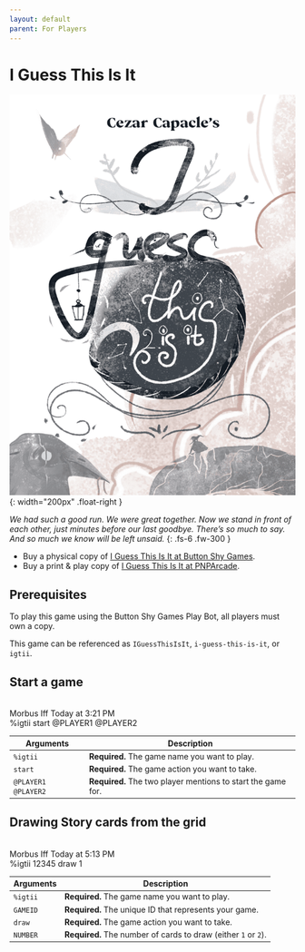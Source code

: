 ```yaml
---
layout: default
parent: For Players
---
```


# I Guess This Is It

![I Guess This Is It cover](../assets/i-guess-this-is-it--cover.png){: width="200px" .float-right }

_We had such a good run. We were great together. Now we stand in front of each
other, just minutes before our last goodbye. There’s so much to say. And so
much we know will be left unsaid._
{: .fs-6 .fw-300 }

* Buy a physical copy of [I Guess This Is It at Button Shy Games](https://buttonshygames.com/products/i-guess-this-is-it-1).
* Buy a print & play copy of [I Guess This Is It at PNPArcade](https://www.pnparcade.com/products/i-guess-this-is-it).

## Prerequisites 

To play this game using the Button Shy Games Play Bot, all players must own a copy.

This game can be referenced as `IGuessThisIsIt`, `i-guess-this-is-it`, or `igtii`.

## Start a game

<div class="discord-messages">
  <div class="discord-message">
    <div class="discord-message-content">
      <div class="discord-author-avatar">
        <img src="https://cdn.discordapp.com/avatars/210832949904408577/de284c63bedc8a161782e959288bda2b.png" alt="">
      </div>
      <div class="discord-message-body">
        <div class="discord-message-author">
          <span class="discord-author-info"><span class="discord-author-username">Morbus Iff</span></span>
          <span class="discord-message-timestamp">Today at 3:21 PM</span>
        </div>
        <div class="discord-message-text">
          %igtii start <span class="discord-mention">@PLAYER1</span> <span class="discord-mention">@PLAYER2</span>
        </div>
      </div>
    </div>
  </div>
</div>

| Arguments           | Description                                                  |
|---------------------|--------------------------------------------------------------|
| `%igtii`            | **Required.** The game name you want to play.                |
| `start`             | **Required.** The game action you want to take.              |
| `@PLAYER1 @PLAYER2` | **Required.** The two player mentions to start the game for. |

## Drawing Story cards from the grid

<div class="discord-messages">
  <div class="discord-message">
    <div class="discord-message-content">
      <div class="discord-author-avatar">
        <img src="https://cdn.discordapp.com/avatars/210832949904408577/de284c63bedc8a161782e959288bda2b.png" alt="">
      </div>
      <div class="discord-message-body">
        <div class="discord-message-author">
          <span class="discord-author-info"><span class="discord-author-username">Morbus Iff</span></span>
          <span class="discord-message-timestamp">Today at 5:13 PM</span>
        </div>
        <div class="discord-message-text">
          %igtii 12345 draw 1
        </div>
      </div>
    </div>
  </div>
</div>

| Arguments | Description                                                    |
|-----------|----------------------------------------------------------------|
| `%igtii`  | **Required.** The game name you want to play.                  |
| `GAMEID`  | **Required.** The unique ID that represents your game.         |
| `draw`    | **Required.** The game action you want to take.                |
| `NUMBER`  | **Required.** The number of cards to draw (either `1` or `2`). |
